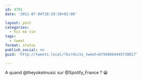 ```yaml
---
id: 4791
date: '2011-07-04T18:19:30+02:00'

layout: post
categories:
  - Vis ma vie
tags:
  - tweet
format: status
publish_social: no
guid: 'http://tweets.local/?birdsite_tweet=87948664445730817'

---
```


A quand @theyokelmusic sur @Spotify\_France ? 😀